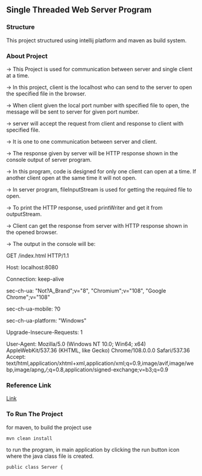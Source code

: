 ## Single Threaded Web Server Program
### Structure
This project structured using intellij platform and maven as build system.
### About Project
-> This Project is used for communication between server and single client at a time.

-> In this project, client is the localhost who can send to the server to open the specified file in the browser.

-> When client given the local port number with specified file to open, the message will be sent to server for given port number.

-> server will accept the request from client and response to client with specified file.

-> It is one to one communication between server and client.

-> The response given by server will be HTTP response shown in the console output of server program.

-> In this program, code is designed for only one client can open at a time. If another client open at the same time it will not open.

-> In server program, fileInputStream is used for getting the required file to open.

-> To print the HTTP response, used printWriter and get it from outputStream.

-> Client can get the response from server with HTTP response shown in the opened browser.

-> The output in the console will be:

GET /index.html HTTP/1.1

Host: localhost:8080

Connection: keep-alive

sec-ch-ua: "Not?A_Brand";v="8", "Chromium";v="108", "Google Chrome";v="108"

sec-ch-ua-mobile: ?0

sec-ch-ua-platform: "Windows"

Upgrade-Insecure-Requests: 1

User-Agent: Mozilla/5.0 (Windows NT 10.0; Win64; x64) AppleWebKit/537.36 (KHTML, like Gecko) Chrome/108.0.0.0 Safari/537.36
Accept: text/html,application/xhtml+xml,application/xml;q=0.9,image/avif,image/webp,image/apng,*/*;q=0.8,application/signed-exchange;v=b3;q=0.9

### Reference Link

[Link]( https://javarevisited.blogspot.com/2014/04/10-jdk-7-features-to-revisit-before-you.html#ixzz7oBm7RCKO
)

### To Run The Project
for maven, to build the project use
```
mvn clean install
```
to run the program, in main application by clicking the run button icon where the java class file is created.
```bash
public class Server {
```